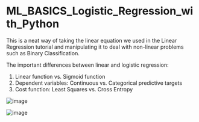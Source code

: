 # ML_BASICS_Logistic_Regression_with_Python

This is a neat way of taking the linear equation we used in the Linear Regression tutorial and manipulating it to deal with non-linear problems such as Binary Classification.

The important differences between linear and logistic regression:

1) Linear function vs. Sigmoid function
2) Dependent variables: Continuous vs. Categorical predictive targets
3) Cost function: Least Squares vs. Cross Entropy

![image](https://user-images.githubusercontent.com/56002246/149999010-71f5d46b-5fd4-4d91-9aba-9a3a1754c48f.png)

![image](https://user-images.githubusercontent.com/56002246/149999149-955b542b-6abb-47ec-b808-392cec7b376a.png)


